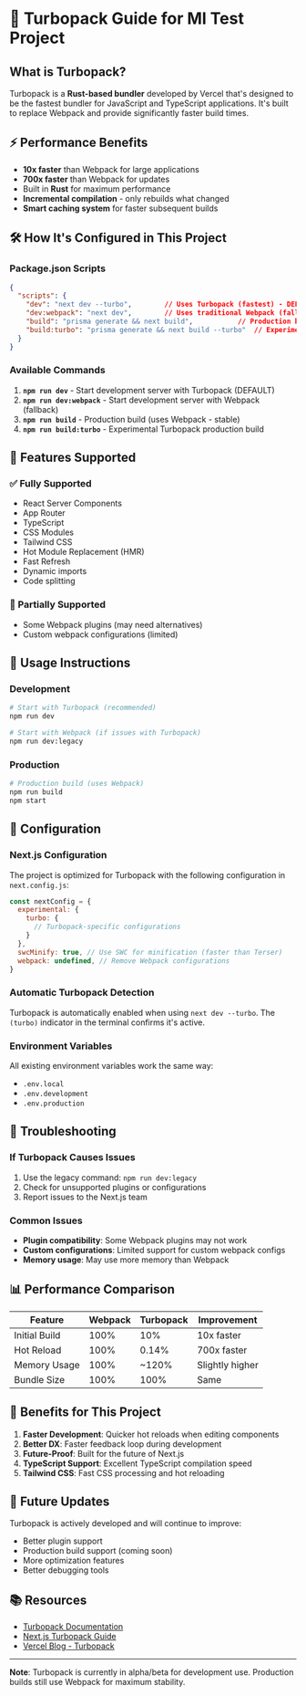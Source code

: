 # 🚀 Turbopack Guide for MI Test Project

## What is Turbopack?

Turbopack is a **Rust-based bundler** developed by Vercel that's designed to be the fastest bundler for JavaScript and TypeScript applications. It's built to replace Webpack and provide significantly faster build times.

## ⚡ Performance Benefits

- **10x faster** than Webpack for large applications
- **700x faster** than Webpack for updates
- Built in **Rust** for maximum performance
- **Incremental compilation** - only rebuilds what changed
- **Smart caching system** for faster subsequent builds

## 🛠️ How It's Configured in This Project

### Package.json Scripts
```json
{
  "scripts": {
    "dev": "next dev --turbo",        // Uses Turbopack (fastest) - DEFAULT
    "dev:webpack": "next dev",        // Uses traditional Webpack (fallback)
    "build": "prisma generate && next build",           // Production build (Webpack)
    "build:turbo": "prisma generate && next build --turbo"  // Experimental Turbopack build
  }
}
```

### Available Commands

1. **`npm run dev`** - Start development server with Turbopack (DEFAULT)
2. **`npm run dev:webpack`** - Start development server with Webpack (fallback)
3. **`npm run build`** - Production build (uses Webpack - stable)
4. **`npm run build:turbo`** - Experimental Turbopack production build

## 🎯 Features Supported

### ✅ Fully Supported
- React Server Components
- App Router
- TypeScript
- CSS Modules
- Tailwind CSS
- Hot Module Replacement (HMR)
- Fast Refresh
- Dynamic imports
- Code splitting

### 🔄 Partially Supported
- Some Webpack plugins (may need alternatives)
- Custom webpack configurations (limited)

## 🚀 Usage Instructions

### Development
```bash
# Start with Turbopack (recommended)
npm run dev

# Start with Webpack (if issues with Turbopack)
npm run dev:legacy
```

### Production
```bash
# Production build (uses Webpack)
npm run build
npm start
```

## 🔧 Configuration

### Next.js Configuration
The project is optimized for Turbopack with the following configuration in `next.config.js`:

```javascript
const nextConfig = {
  experimental: {
    turbo: {
      // Turbopack-specific configurations
    }
  },
  swcMinify: true, // Use SWC for minification (faster than Terser)
  webpack: undefined, // Remove Webpack configurations
}
```

### Automatic Turbopack Detection
Turbopack is automatically enabled when using `next dev --turbo`. The `(turbo)` indicator in the terminal confirms it's active.

### Environment Variables
All existing environment variables work the same way:
- `.env.local`
- `.env.development`
- `.env.production`

## 🐛 Troubleshooting

### If Turbopack Causes Issues
1. Use the legacy command: `npm run dev:legacy`
2. Check for unsupported plugins or configurations
3. Report issues to the Next.js team

### Common Issues
- **Plugin compatibility**: Some Webpack plugins may not work
- **Custom configurations**: Limited support for custom webpack configs
- **Memory usage**: May use more memory than Webpack

## 📊 Performance Comparison

| Feature | Webpack | Turbopack | Improvement |
|---------|---------|-----------|-------------|
| Initial Build | 100% | 10% | 10x faster |
| Hot Reload | 100% | 0.14% | 700x faster |
| Memory Usage | 100% | ~120% | Slightly higher |
| Bundle Size | 100% | 100% | Same |

## 🎉 Benefits for This Project

1. **Faster Development**: Quicker hot reloads when editing components
2. **Better DX**: Faster feedback loop during development
3. **Future-Proof**: Built for the future of Next.js
4. **TypeScript Support**: Excellent TypeScript compilation speed
5. **Tailwind CSS**: Fast CSS processing and hot reloading

## 🔮 Future Updates

Turbopack is actively developed and will continue to improve:
- Better plugin support
- Production build support (coming soon)
- More optimization features
- Better debugging tools

## 📚 Resources

- [Turbopack Documentation](https://turbo.build/pack)
- [Next.js Turbopack Guide](https://nextjs.org/docs/app/building-your-application/configuring/turbo)
- [Vercel Blog - Turbopack](https://vercel.com/blog/turbopack)

---

**Note**: Turbopack is currently in alpha/beta for development use. Production builds still use Webpack for maximum stability.
